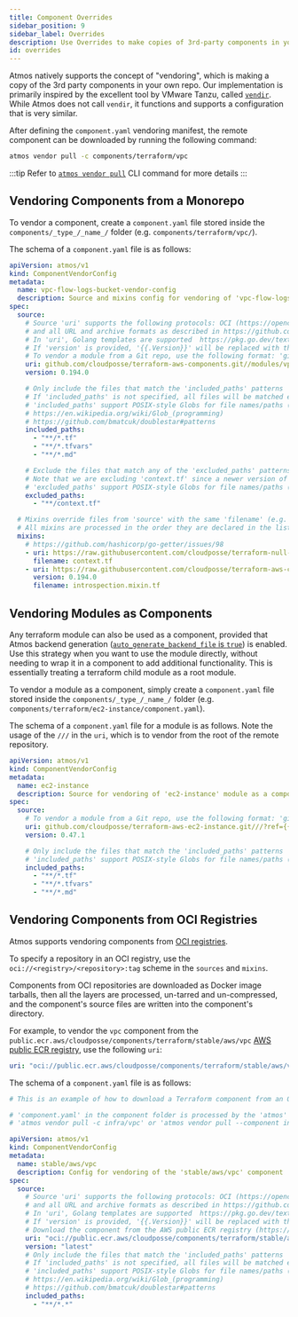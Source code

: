 ```yaml
---
title: Component Overrides
sidebar_position: 9
sidebar_label: Overrides
description: Use Overrides to make copies of 3rd-party components in your own repo.
id: overrides
---
```


Atmos natively supports the concept of "vendoring", which is making a copy of the 3rd party components in your own repo. 
Our implementation is primarily inspired by the excellent tool by VMware Tanzu, called [`vendir`](https://github.com/vmware-tanzu/carvel-vendir). While Atmos does not
call `vendir`, it functions and supports a configuration that is very similar.

After defining the `component.yaml` vendoring manifest, the remote component can be downloaded by running the following command:

```bash
atmos vendor pull -c components/terraform/vpc
```

:::tip
Refer to [`atmos vendor pull`](/cli/commands/vendor/pull) CLI command for more details
:::

## Vendoring Components from a Monorepo

To vendor a component, create a `component.yaml` file stored inside the `components/_type_/_name_/` folder (e.g. `components/terraform/vpc/`).

The schema of a `component.yaml` file is as follows:

```yaml
apiVersion: atmos/v1
kind: ComponentVendorConfig
metadata:
  name: vpc-flow-logs-bucket-vendor-config
  description: Source and mixins config for vendoring of 'vpc-flow-logs-bucket' component
spec:
  source:
    # Source 'uri' supports the following protocols: OCI (https://opencontainers.org), Git, Mercurial, HTTP, HTTPS, Amazon S3, Google GCP,
    # and all URL and archive formats as described in https://github.com/hashicorp/go-getter
    # In 'uri', Golang templates are supported  https://pkg.go.dev/text/template
    # If 'version' is provided, '{{.Version}}' will be replaced with the 'version' value before pulling the files from 'uri'
    # To vendor a module from a Git repo, use the following format: 'github.com/cloudposse/terraform-aws-ec2-instance.git///?ref={{.Version}}
    uri: github.com/cloudposse/terraform-aws-components.git//modules/vpc-flow-logs-bucket?ref={{.Version}}
    version: 0.194.0

    # Only include the files that match the 'included_paths' patterns
    # If 'included_paths' is not specified, all files will be matched except those that match the patterns from 'excluded_paths'
    # 'included_paths' support POSIX-style Globs for file names/paths (double-star/globstar `**` is supported)
    # https://en.wikipedia.org/wiki/Glob_(programming)
    # https://github.com/bmatcuk/doublestar#patterns
    included_paths:
      - "**/*.tf"
      - "**/*.tfvars"
      - "**/*.md"

    # Exclude the files that match any of the 'excluded_paths' patterns
    # Note that we are excluding 'context.tf' since a newer version of it will be downloaded using 'mixins'
    # 'excluded_paths' support POSIX-style Globs for file names/paths (double-star/globstar `**` is supported)
    excluded_paths:
      - "**/context.tf"

  # Mixins override files from 'source' with the same 'filename' (e.g. 'context.tf' will override 'context.tf' from the 'source')
  # All mixins are processed in the order they are declared in the list.
  mixins:
    # https://github.com/hashicorp/go-getter/issues/98
    - uri: https://raw.githubusercontent.com/cloudposse/terraform-null-label/0.25.0/exports/context.tf
      filename: context.tf
    - uri: https://raw.githubusercontent.com/cloudposse/terraform-aws-components/{{.Version}}/modules/datadog-agent/introspection.mixin.tf
      version: 0.194.0
      filename: introspection.mixin.tf
```

## Vendoring Modules as Components

Any terraform module can also be used as a component, provided that Atmos backend
generation ([`auto_generate_backend_file` is `true`](/cli/configuration/#components)) is enabled. Use this strategy when you want to use the module
directly, without needing to wrap it in a component to add additional functionality. This is essentially treating a terraform child module as a root
module.

To vendor a module as a component, simply create a `component.yaml` file stored inside the `components/_type_/_name_/` folder
(e.g. `components/terraform/ec2-instance/component.yaml`).

The schema of a `component.yaml` file for a module is as follows.
Note the usage of the `///` in the `uri`, which is to vendor from the root of the remote repository.

```yaml
apiVersion: atmos/v1
kind: ComponentVendorConfig
metadata:
  name: ec2-instance
  description: Source for vendoring of 'ec2-instance' module as a component
spec:
  source:
    # To vendor a module from a Git repo, use the following format: 'github.com/cloudposse/terraform-aws-ec2-instance.git///?ref={{.Version}}
    uri: github.com/cloudposse/terraform-aws-ec2-instance.git///?ref={{.Version}}
    version: 0.47.1

    # Only include the files that match the 'included_paths' patterns
    # 'included_paths' support POSIX-style Globs for file names/paths (double-star/globstar `**` is supported)
    included_paths:
      - "**/*.tf"
      - "**/*.tfvars"
      - "**/*.md"
```

## Vendoring Components from OCI Registries

Atmos supports vendoring components from [OCI registries](https://opencontainers.org).

To specify a repository in an OCI registry, use the `oci://<registry>/<repository>:tag` scheme in the `sources` and `mixins`.

Components from OCI repositories are downloaded as Docker image tarballs, then all the layers are processed, un-tarred and un-compressed,
and the component's source files are written into the component's directory.

For example, to vendor the `vpc` component from the `public.ecr.aws/cloudposse/components/terraform/stable/aws/vpc`
[AWS public ECR registry](https://docs.aws.amazon.com/AmazonECR/latest/public/public-registries.html), use the following `uri`:

```yaml
uri: "oci://public.ecr.aws/cloudposse/components/terraform/stable/aws/vpc:latest"
```

The schema of a `component.yaml` file is as follows:

```yaml
# This is an example of how to download a Terraform component from an OCI registry (https://opencontainers.org), e.g. AWS Public ECR

# 'component.yaml' in the component folder is processed by the 'atmos' commands:
# 'atmos vendor pull -c infra/vpc' or 'atmos vendor pull --component infra/vpc'

apiVersion: atmos/v1
kind: ComponentVendorConfig
metadata:
  name: stable/aws/vpc
  description: Config for vendoring of the 'stable/aws/vpc' component
spec:
  source:
    # Source 'uri' supports the following protocols: OCI (https://opencontainers.org), Git, Mercurial, HTTP, HTTPS, Amazon S3, Google GCP,
    # and all URL and archive formats as described in https://github.com/hashicorp/go-getter
    # In 'uri', Golang templates are supported  https://pkg.go.dev/text/template
    # If 'version' is provided, '{{.Version}}' will be replaced with the 'version' value before pulling the files from 'uri'
    # Download the component from the AWS public ECR registry (https://docs.aws.amazon.com/AmazonECR/latest/public/public-registries.html)
    uri: "oci://public.ecr.aws/cloudposse/components/terraform/stable/aws/vpc:{{.Version}}"
    version: "latest"
    # Only include the files that match the 'included_paths' patterns
    # If 'included_paths' is not specified, all files will be matched except those that match the patterns from 'excluded_paths'
    # 'included_paths' support POSIX-style Globs for file names/paths (double-star `**` is supported)
    # https://en.wikipedia.org/wiki/Glob_(programming)
    # https://github.com/bmatcuk/doublestar#patterns
    included_paths:
      - "**/*.*"
```
